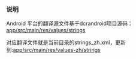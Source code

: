 ### 说明

Android 平台的翻译源文件基于dcrandroid项目源码：[app/src/main/res/values/strings](https://github.com/planetdecred/dcrandroid/blob/master/app/src/main/res/values/strings.xml)

对应翻译文件就是当前目录的strings_zh.xml，更新到:[app/src/main/res/values-zh/strings](https://github.com/planetdecred/dcrandroid/blob/master/app/src/main/res/values-zh/strings.xml)
